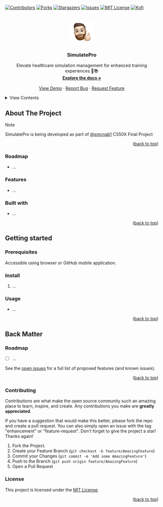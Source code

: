 <!-- TOP ROW OF BADGES -->

[![Contributors][contributors-shield]][contributors-url]
[![Forks][forks-shield]][forks-url]
[![Stargazers][stars-shield]][stars-url]
[![Issues][issues-shield]][issues-url]
[![MIT License][license-shield]][license-url]
[![Kofi][kofi-badge]][kofi-url]

<a name="readme-top"></a>

<!-- PROJECT LOGO -->
<br />
<div align="center">
  <a href="https://github.com/smcnab1/SimulatePro">
    <img src="images/avatar.png" alt="Logo" width="80" height="80">
  </a>

<h3 align="center">SimulatePro</h3>

  <p align="center">
    Elevate healthcare simulation management for enhanced training experiences 🏥📚
    <br />
    <a href="https://github.com/smcnab1/SimulatePro"><strong>Explore the docs »</strong></a>
    <br />
    <br />
    <a href="https://github.com/smcnab1/SimulatePro">View Demo</a>
    ·
    <a href="https://github.com/smcnab1/SimulatePro/issues">Report Bug</a>
    ·
    <a href="https://github.com/smcnab1/SimulatePro/issues">Request Feature</a>
  </p>
</div>

<details>
  <summary>View Contents</summary>

_Last Updated 02 Jan 24_
<!-- toc -->

- [About The Project](#about-the-project)
  - [Features](#features)
  - [Built with](#built-with)
- [Getting started](#getting-started)
  - [Prerequisites](#prerequisites)
  - [Install](#install)
  - [Usage](#usage)
- [Back Matter](#back-matter)
  - [Roadmap](#roadmap)
  - [Contributing](#contributing)
  - [License](#license)

<!-- tocstop -->
  
</details>

<!-- ABOUT THE PROJECT -->
## About The Project
<!-- <div align="center">
  <a href="https://github.com/smcnab1/SimulatePro">
    <img src="images/screenshot.png" alt="Logo" width="100%" height="auto">
  </a>
  </div>
  -->
> [!NOTE]  
> SimulatePro is being developed as part of [@smcnab1](https://github.com/smcnab1) CS50X Final Project


<p align="right">(<a href="#readme-top">back to top</a>)</p>

### Roadmap
- ...

### Features

- ...

### Built with

- ...

<p align="right">(<a href="#readme-top">back to top</a>)</p>

## Getting started

### Prerequisites

Accessible using browser or GitHub mobile application.

### Install

1. ...

### Usage

- ...

<p align="right">(<a href="#readme-top">back to top</a>)</p>

## Back Matter

<!-- ROADMAP -->
### Roadmap

- [ ] ...

See the [open issues](https://github.com/smcnab1/SimulatePro/issues) for a full list of proposed features (and known issues).

<p align="right">(<a href="#readme-top">back to top</a>)</p>

<!-- CONTRIBUTING -->

<a name="contributing"></a>

### Contributing

Contributions are what make the open source community such an amazing place to learn, inspire, and create. Any contributions you make are **greatly appreciated**.

If you have a suggestion that would make this better, please fork the repo and create a pull request. You can also simply open an issue with the tag "enhancement" or "feature-request".
Don't forget to give the project a star! Thanks again!

1. Fork the Project.
2. Create your Feature Branch (`git checkout -b feature/AmazingFeature`)
3. Commit your Changes (`git commit -m 'Add some AmazingFeature'`)
4. Push to the Branch (`git push origin feature/AmazingFeature`)
5. Open a Pull Request

### License

This project is licensed under the [MIT License](LICENSE.md).

<p align="right">(<a href="#readme-top">back to top</a>)</p>

<!-- MARKDOWN LINKS & IMAGES -->

[contributors-shield]: https://img.shields.io/github/contributors/smcnab1/SimulatePro.svg?style=for-the-badge
[contributors-url]: https://github.com/smcnab1/SimulatePro/graphs/contributors
[forks-shield]: https://img.shields.io/github/forks/smcnab1/SimulatePro.svg?style=for-the-badge
[forks-url]: https://github.com/smcnab1/SimulatePro/network/members
[stars-shield]: https://img.shields.io/github/stars/smcnab1/SimulatePro.svg?style=for-the-badge
[stars-url]: https://github.com/smcnab1/SimulatePro/stargazers
[issues-shield]: https://img.shields.io/github/issues/smcnab1/SimulatePro.svg?style=for-the-badge
[issues-url]: https://github.com/smcnab1/SimulatePro/issues
[license-shield]: https://img.shields.io/github/license/smcnab1/SimulatePro.svg?style=for-the-badge
[license-url]: https://github.com/smcnab1/SimulatePro/blob/master/LICENSE.md
[linkedin-shield]: https://img.shields.io/badge/-LinkedIn-black.svg?style=for-the-badge&logo=linkedin&colorB=555
[linkedin-url]: https://www.linkedin.com/in/sammcnab/
[product-screenshot]: images/screenshot.png
[email-badge]: https://img.shields.io/badge/Email-D14836?style=for-the-badge&logo=gmail&logoColor=white
[email-url]: mailto:sam@sammcnab.co.uk
[git-badge]: https://img.shields.io/badge/GitHub-100000?style=for-the-badge&logo=github&logoColor=white
[git-url]: https://github.com/smcnab1
[kofi-badge]: https://ko-fi.com/img/githubbutton_sm.svg
[kofi-url]: https://ko-fi.com/sammcnab1

